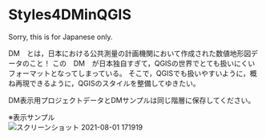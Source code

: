 # Styles4DMinQGIS
Sorry, this is for Japanese only.

DM　とは，日本における公共測量の計画機関において作成された数値地形図データのこと！
この　DM　が日本独自すぎて，QGISの世界でとても扱いにくいフォーマットとなってしまっている。
そこで，QGISでも扱いやすいように，概ね再現できるように，QGISのスタイルを整備してゆきたい。

DM表示用プロジェクトデータとDMサンプルは同じ階層に保存してください。

※表示サンプル<br>
![スクリーンショット 2021-08-01 171919](https://user-images.githubusercontent.com/86514652/127764442-8ef61570-b05c-40f6-8e5e-1f5d9dbed825.png)

